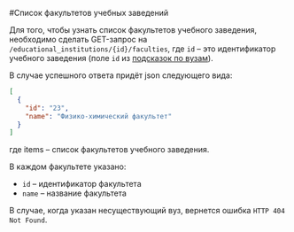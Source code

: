 #Список факультетов учебных заведений

Для того, чтобы узнать список факультетов учебного заведения, необходимо сделать GET-запрос на `/educational_institutions/{id}/faculties`, где `id` – это идентификатор учебного заведения (поле `id` из [подсказок по вузам](suggests.md#universities)).

В случае успешного ответа придёт json следующего вида:

```json
[
  {
    "id": "23",
    "name": "Физико-химический факультет"
  }
]  
```

где items – список факультетов учебного заведения.

В каждом факультете указано:

 - `id` – идентификатор факультета
 - `name` – название факультета

В случае, когда указан несуществующий вуз, вернется ошибка `HTTP 404 Not Found`.
